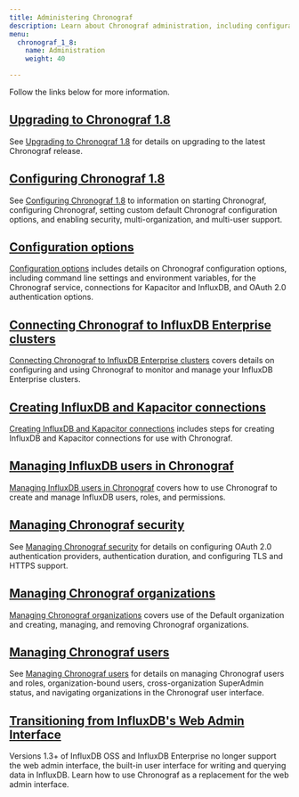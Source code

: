 ```yaml
---
title: Administering Chronograf
description: Learn about Chronograf administration, including configuration, InfluxDB Enterprise clusters, Kapacitor and InfluxDB connections, user and organization management, security, and upgrading.
menu:
  chronograf_1_8:
    name: Administration
    weight: 40

---
```


Follow the links below for more information.

## [Upgrading to Chronograf 1.8](/chronograf/v1.8/administration/upgrading/)

See [Upgrading to Chronograf 1.8](/chronograf/v1.8/administration/upgrading/) for details on upgrading to the latest Chronograf release.

## [Configuring Chronograf 1.8](/chronograf/v1.8/administration/configuration/)

See [Configuring Chronograf 1.8](/chronograf/v1.8/administration/configuration/) to information on starting Chronograf, configuring Chronograf, setting custom default Chronograf configuration options, and enabling security, multi-organization, and multi-user support.

## [Configuration options](/chronograf/v1.8/administration/config-options/)

[Configuration options](/chronograf/v1.8/administration/config-options/) includes details on Chronograf configuration options, including command line settings and environment variables, for the Chronograf service, connections for Kapacitor and InfluxDB, and OAuth 2.0 authentication options.

## [Connecting Chronograf to InfluxDB Enterprise clusters](/chronograf/v1.8/administration/chrono-on-clusters/)

[Connecting Chronograf to InfluxDB Enterprise clusters](/chronograf/v1.8/administration/chrono-on-clusters/) covers details on configuring and using Chronograf to monitor and manage your InfluxDB Enterprise clusters.

## [Creating InfluxDB and Kapacitor connections](/chronograf/v1.8/administration/creating-connections/)

[Creating InfluxDB and Kapacitor connections](/chronograf/v1.8/administration/creating-connections/) includes steps for creating InfluxDB and Kapacitor connections for use with Chronograf.

## [Managing InfluxDB users in Chronograf](/chronograf/v1.8/administration/managing-influxdb-users/)

[Managing InfluxDB users in Chronograf](/chronograf/v1.8/administration/managing-influxdb-users/) covers how to use Chronograf to create and manage InfluxDB users, roles, and permissions.

## [Managing Chronograf security](/chronograf/v1.8/administration/managing-security/)

See [Managing Chronograf security](/chronograf/v1.8/administration/managing-security/) for details on configuring OAuth 2.0 authentication providers, authentication duration, and configuring TLS and HTTPS support.

## [Managing Chronograf organizations](/chronograf/v1.8/administration/managing-organizations/)

[Managing Chronograf organizations](/chronograf/v1.8/administration/managing-organizations/) covers use of the Default organization and creating, managing, and removing Chronograf organizations.

## [Managing Chronograf users](/chronograf/v1.8/administration/managing-chronograf-users/)

See [Managing Chronograf users](/chronograf/v1.8/administration/managing-chronograf-users/) for details on  managing Chronograf users and roles, organization-bound users, cross-organization SuperAdmin status, and navigating organizations in the Chronograf user interface.

## [Transitioning from InfluxDB's Web Admin Interface](/chronograf/v1.8/guides/transition-web-admin-interface/)

Versions 1.3+ of InfluxDB OSS and InfluxDB Enterprise no longer support the web admin interface, the built-in user interface for writing and querying data in InfluxDB.
Learn how to use Chronograf as a replacement for the web admin interface.
